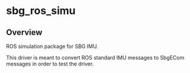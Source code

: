 # sbg_ros_simu

## Overview
ROS simulation package for SBG IMU.<br />

This driver is meant to convert ROS standard IMU messages to SbgECom messages in order to test the driver.

